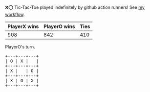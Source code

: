 :x::o: Tic-Tac-Toe played indefinitely by github action runners! See [my workflow](.github/workflows/play.yaml).

|PlayerX wins|PlayerO wins|Ties|
|-|-|-|
|908|842|410|

PlayerO's turn.

<pre>
+---+---+---+
| O | X |   |
+---+---+---+
| X |   | O |
+---+---+---+
| X | O | X |
+---+---+---+
</pre>